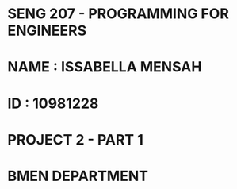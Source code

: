 # SENG 207 - PROGRAMMING FOR ENGINEERS
# NAME : ISSABELLA MENSAH
# ID : 10981228
# PROJECT 2 - PART 1
# BMEN DEPARTMENT
